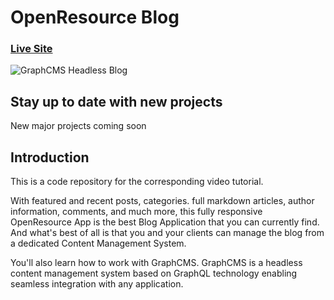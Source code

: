 # OpenResource Blog
### [Live Site](https://open-resource.netlify.app/)

![GraphCMS Headless Blog](https://i.ibb.co/NmnJnKD/image.png)

## Stay up to date with new projects
New major projects coming soon

## Introduction
This is a code repository for the corresponding video tutorial. 

With featured and recent posts, categories. full markdown articles, author information, comments, and much more, this fully responsive OpenResource App is the best Blog Application that you can currently find. And what's best of all is that you and your clients can manage the blog from a dedicated Content Management System.

You'll also learn how to work with GraphCMS. GraphCMS is a headless content management system based on GraphQL technology enabling seamless integration with any application.
